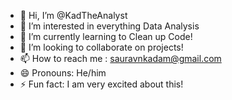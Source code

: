 - 👋 Hi, I’m @KadTheAnalyst
- 👀 I’m interested in everything Data Analysis
- 🌱 I’m currently learning to Clean up Code!
- 💞️ I’m looking to collaborate on projects!
- 📫 How to reach me : sauravnkadam@gmail.com
- 😄 Pronouns: He/him
- ⚡ Fun fact: I am very excited about this!

<!---
KadTheAnalyst/KadTheAnalyst is a ✨ special ✨ repository because its `README.md` (this file) appears on your GitHub profile.
You can click the Preview link to take a look at your changes.
--->
